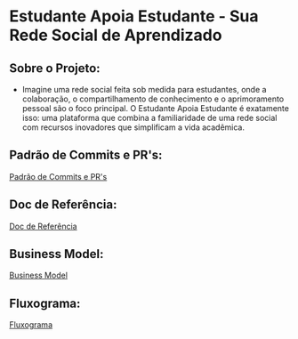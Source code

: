 # Estudante Apoia Estudante - Sua Rede Social de Aprendizado

## Sobre o Projeto: 
- Imagine uma rede social feita sob medida para estudantes, onde a colaboração, o compartilhamento de conhecimento e o aprimoramento pessoal são o foco principal. O Estudante Apoia Estudante é exatamente isso: uma plataforma que combina a familiaridade de uma rede social com recursos inovadores que simplificam a vida acadêmica.

## Padrão de Commits e PR's: 
[Padrão de Commits e PR's](./Git/COMMITS_AND_PR_MESSAGES_PATTERN.md)

## Doc de Referência:
[Doc de Referência](./Docs/E.A.E-ESTUDO_DE_CASO.pdf)

## Business Model:
[Business Model](./Docs/BM_Canvas.pdf)

## Fluxograma: 
[Fluxograma](./Docs/FLUXOGRAMA.pdf)

